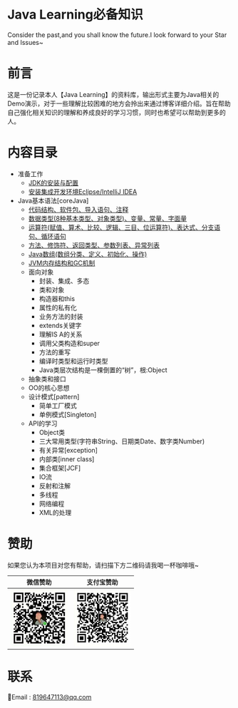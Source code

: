 
# Java Learning必备知识
Consider the past,and you shall know the future.I look forward to your Star and Issues~
# 前言
这是一份记录本人【Java Learning】的资料库，输出形式主要为Java相关的Demo演示，对于一些理解比较困难的地方会拎出来通过博客详细介绍。旨在帮助自己强化相关知识的理解和养成良好的学习习惯，同时也希望可以帮助到更多的人。  
# 内容目录
* 准备工作
    * [JDK的安装与配置](https://www.aizhangyao.com/JavaSE/javase/JDK%E5%AE%89%E8%A3%85%E4%B8%8E%E9%85%8D%E7%BD%AE.html)
    * [安装集成开发环境Eclipse/IntelliJ IDEA](https://www.aizhangyao.com/JavaSE/javase/%E5%AE%89%E8%A3%85%E9%9B%86%E6%88%90%E5%BC%80%E5%8F%91%E7%8E%AF%E5%A2%83Eclipse-IntelliJ-IDEA.html)
* Java基本语法[coreJava]
    * [代码结构、软件包、导入语句、注释](https://www.aizhangyao.com/JavaSE/javase/%E4%BB%A3%E7%A0%81%E7%BB%93%E6%9E%84-%E8%BD%AF%E4%BB%B6%E5%8C%85-%E5%AF%BC%E5%85%A5%E8%AF%AD%E5%8F%A5-%E6%B3%A8%E9%87%8A.html)
    * [数据类型(8种基本类型、对象类型)、变量、常量、字面量](https://www.aizhangyao.com/JavaSE/javase/%E6%95%B0%E6%8D%AE%E7%B1%BB%E5%9E%8B-%E5%8F%98%E9%87%8F-%E5%B8%B8%E9%87%8F-%E5%AD%97%E9%9D%A2%E9%87%8F.html)
    * [运算符(赋值、算术、比较、逻辑、三目、位运算符)、表达式、分支语句、循环语句](https://www.aizhangyao.com/JavaSE/javase/%E8%BF%90%E7%AE%97%E7%AC%A6-%E8%A1%A8%E8%BE%BE%E5%BC%8F-%E5%88%86%E6%94%AF%E8%AF%AD%E5%8F%A5-%E5%BE%AA%E7%8E%AF%E8%AF%AD%E5%8F%A5.html)
    * [方法、修饰符、返回类型、参数列表、异常列表](https://www.aizhangyao.com/JavaSE/javase/%E6%96%B9%E6%B3%95-%E4%BF%AE%E9%A5%B0%E7%AC%A6-%E8%BF%94%E5%9B%9E%E7%B1%BB%E5%9E%8B-%E5%8F%82%E6%95%B0%E5%88%97%E8%A1%A8-%E5%BC%82%E5%B8%B8%E5%88%97%E8%A1%A8.html)
    * [Java数组(数组分类、定义、初始化、操作)](https://www.aizhangyao.com/JavaSE/javase/Java%E6%95%B0%E7%BB%84.html)
    * [JVM内存结构和GC机制](https://www.aizhangyao.com/JavaSE/javase/JVM%E5%86%85%E5%AD%98%E7%BB%93%E6%9E%84%E5%92%8CGC%E6%9C%BA%E5%88%B6.html)
    * 面向对象
        * 封装、集成、多态
        * 类和对象
        * 构造器和this
        * 属性的私有化
        * 业务方法的封装
        * extends关键字
        * 理解IS A的关系
        * 调用父类构造和super
        * 方法的重写
        * 编译时类型和运行时类型
        * Java类层次结构是一棵倒置的“树”，根:Object
    * 抽象类和接口
    * OO的核心思想
    * 设计模式[pattern]
        * 简单工厂模式
        * 单例模式[Singleton]
    * API的学习
        * Object类
        * 三大常用类型(字符串String、日期类Date、数字类Number)
        * 有关异常[exception]
        * 内部类[inner class]
        * 集合框架[JCF]
        * IO流
        * 反射和注解
        * 多线程
        * 网络编程
        * XML的处理


# 赞助

如果您认为本项目对您有帮助，请扫描下方二维码请我喝一杯咖啡哦~

| 微信赞助             | 支付宝赞助            |
| -------------------- | --------------------- |
| ![微信](images/wechat.jpg) | ![支付宝](images/alipay.jpg) |


# 联系

:e-mail:Email : <819647113@qq.com>